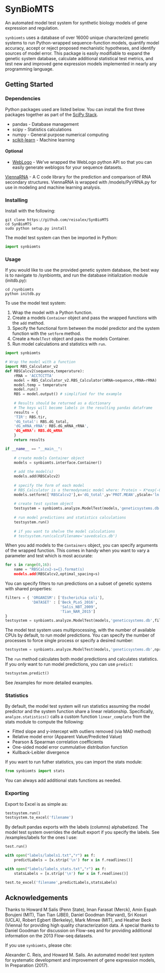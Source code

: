 # SynBioMTS
An automated model test system for synthetic biology models of gene expression and regulation.

`synbiomts` uses a database of over 16000 unique characterized genetic systems to run Python-wrapped sequence-function models, quantify model accuracy, accept or reject proposed mechanistic hypotheses, and identify sources of model error. This package is easily modifiable to expand the genetic system database, calculate additional statistical test metrics, and test new and improved gene expression models implemented in nearly any programming language.

## Getting Started

### Dependencies
Python packages used are listed below. You can install the first three packages together as part of the [SciPy Stack](https://www.scipy.org/install.html).
* pandas - Database management
* scipy - Statistics calculations 
* numpy - General purpose numerical computing
* [scikit-learn](http://scikit-learn.org/stable/install.html) - Machine learning

#### Optional

* [WebLogo](https://github.com/WebLogo/weblogo) - We've wrapped the WebLogo python API so that you can easily generate weblogos for your sequence datasets.

[ViennaRNA](https://www.tbi.univie.ac.at/RNA/) - A C code library for the prediction and comparison of RNA secondary structures. ViennaRNA is wrapped with /models/PyVRNA.py for use in modeling and machine learning analysis.

### Installing
Install with the following:
```
git clone https://github.com/reisalex/SynBioMTS
cd SynBioMTS
sudo python setup.py install
```
The model test system can then be imported in Python:
```python
import synbiomts
```

### Usage
If you would like to use the provided genetic system database, the best way is to navigate to /synbiomts, and run the database initialization module (initdb.py):
```
cd /synbiomts
python initdb.py
```

To use the model test system:
1. Wrap the model with a Python function.
2. Create a models `Container` object and pass the wrapped functions with the `add` method.
3. Specify the functional form between the model predictor and the system function with the `setform` method.
4. Create a `ModelTest` object and pass the models Container.
5. Run model calculations and statistics with `run`.

```python
import synbiomts

# Wrap the model with a function
import RBS_Calculator_v2
def RBSCalcv2(sequence,temperature):
    rRNA = 'ACCTCCTTA'
    model = RBS_Calculator_v2.RBS_Calculator(mRNA=sequence,rRNA=rRNA)
    model.temp = temperature
    model.run()
    RBS = model.output() # simplified for the example
    
    # Results should be returned as a dictionary
    # The keys will become labels in the resulting pandas dataframe
    results = {
    'TIR': RBS.tir,
    'dG_total': RBS.dG_total,
    'dG_mRNA_rRNA': RBS.dG_mRNA_rRNA',  
    'dG_mRNA': RBS.dG_mRNA
    }
    return results

if __name__ == "__main__":
    
    # create models Container object
    models = synbiomts.interface.Container()
    
    # add the model(s)
    models.add(RBSCalcv2)
    
    # specify the form of each model
    # RBS_Calculator is a thermodynamic model where: Protein ~ K*exp(-0.45*dG_total)
    models.setform(['RBSCalcv2'],x='dG_total',y='PROT.MEAN',yScale='ln',a1=-0.45)
    
    # create test system object
    testsystem = synbiomts.analyze.ModelTest(models,'geneticsystems.db')
    
    # run model predictions and statistics calculations 
    testsystem.run()
    
    # if you want to shelve the model calculations
    # testsystem.run(calcsFilename='savedcalcs.db')
```

When you add models to the `Containers` object, you can specify arguments of the wrapped function. This comes in handy when you want to vary a parameter and test which is most accurate:
```python
for s in range(0,16):
    name = "RBSCalcv2-s={}.format(s)
    models.add(RBSCalcv2,optimal_spacing=s)
```

You can specify filters to run predictions on a subset of genetic systems with shared properties:
```python
filters = { 'ORGANISM': ['Escherichia coli'],
            'DATASET' : ['Beck_PLoS_2016',
                         'Salis_NBT_2009',
                         'Tian_NAR_2015']
}
testsystem = synbiomts.analyze.ModelTest(models,'geneticsystems.db',filters)
```

The model test system uses multiprocessing, with the number of available CPUs by default, to run model predictions. You can specify the number of processes to force single process or specify a desired number:
```python
testsystem = synbiomts.analyze.ModelTest(models,'geneticsystems.db',nprocesses=1)
```

The `run` method calculates both model predictions and calculates statistics. If you only want to run model predictions, you can use `predict`:
```python
testsystem.predict()
```

See /examples for more detailed examples.

### Statistics
By default, the model test system will run statistics assuming the model predictor and the system function share a linear relationship. Specifically, `analyze.statistics()` calls a custom function `linear_complete` from the stats module to compute the following:
* Fitted slope and y-intercept with outliers removed (via MAD method)
* Relative model error (Apparent Value/Predicted Value)
* Pearson & Spearman correlation coefficients
* One-sided model error cummulative distribution function
* Kullback-Leibler divergence

If you want to run futher statistics, you can import the stats module:
```python
from synbiomts import stats
```
You can always add additional stats functions as needed.

### Exporting
Export to Excel is as simple as:
```python
testsystem.run()
testsystem.to_excel('filename')
```
By default pandas exports with the labels (columns) alphabetized. The model test system overrides the default export if you specify the labels. See /examples/labels for the ones I use:
```python
test.run()

with open("labels/labels1.txt","r") as f:
    predictLabels = [x.strip('\n') for x in f.readlines()]

with open("labels/labels_stats.txt","r") as f:
    statsLabels = [x.strip('\n') for x in f.readlines()]

test.to_excel('filename',predictLabels,statsLabels) 
```

## Acknowledgements

Thanks to Howard M Salis (Penn State), Iman Farasat (Merck), Amin Espah Borujeni (MIT), Tian Tian (JBEI), Daniel Goodman (Harvard), Sri Kosuri (UCLA), Robert Egbert (Berkeley), Mark Mimee (MIT), and Heather Beck (Vienna) for providing high quality characterization data. A special thanks to Daniel Goodman for discussion on Flow-seq and for providing additional information on the 2013 Flow-seq datasets.

If you use `synbiomts`, please cite:

Alexander C. Reis, and Howard M. Salis. An automated model test system for systematic development and improvement of gene expression models, In Preparation (2017).
